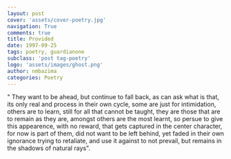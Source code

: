 ```yaml
---
layout: post
cover: 'assets/cover-poetry.jpg'
navigation: True
comments: true
title: Provided
date: 1997-09-25
tags: poetry, guardianone
subclass: 'post tag-poetry'
logo: 'assets/images/ghost.png'
author: nmbazima
categories: Poetry
---
```

" They want to be ahead, but continue to fall back, as can ask what is that, its only real and process in their own cycle, some are just for intimidation, others are to learn, still for all that cannot be taught, they are those that are to remain as they are, amongst others are the most learnt, so persue to give this appearence, with no reward, that gets captured in the center character, for now is part of them, did not want to be left behind, yet faded in their own ignorance trying to retaliate, and use it against to not prevail, but remains in the shadows of natural rays".